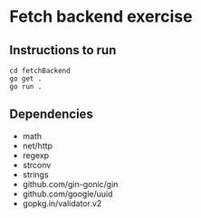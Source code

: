 # Fetch backend exercise

## Instructions to run

```
cd fetchBackend
go get .
go run .
```

## Dependencies

- math
- net/http
- regexp
- strconv
- strings
- github.com/gin-gonic/gin
- github.com/google/uuid
- gopkg.in/validator.v2